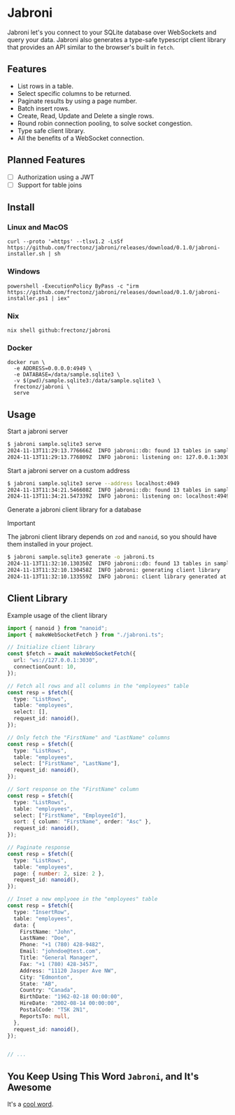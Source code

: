 # Jabroni

Jabroni let's you connect to your SQLite database over WebSockets and query your data. Jabroni also generates a type-safe typescript client library that provides an API similar to the browser's built in `fetch`.

## Features

- List rows in a table.
- Select specific columns to be returned.
- Paginate results by using a page number.
- Batch insert rows.
- Create, Read, Update and Delete a single rows.
- Round robin connection pooling, to solve socket congestion.
- Type safe client library.
- All the benefits of a WebSocket connection.

## Planned Features

- [ ] Authorization using a JWT
- [ ] Support for table joins

## Install

### Linux and MacOS

```
curl --proto '=https' --tlsv1.2 -LsSf https://github.com/frectonz/jabroni/releases/download/0.1.0/jabroni-installer.sh | sh
```

### Windows

```
powershell -ExecutionPolicy ByPass -c "irm https://github.com/frectonz/jabroni/releases/download/0.1.0/jabroni-installer.ps1 | iex"
```

### Nix

```
nix shell github:frectonz/jabroni
```

### Docker

```
docker run \
  -e ADDRESS=0.0.0.0:4949 \
  -e DATABASE=/data/sample.sqlite3 \
  -v $(pwd)/sample.sqlite3:/data/sample.sqlite3 \
  frectonz/jabroni \
  serve
```

## Usage

Start a jabroni server

```bash
$ jabroni sample.sqlite3 serve
2024-11-13T11:29:13.776666Z  INFO jabroni::db: found 13 tables in sample.sqlite3
2024-11-13T11:29:13.776809Z  INFO jabroni: listening on: 127.0.0.1:3030
```

Start a jabroni server on a custom address

```bash
$ jabroni sample.sqlite3 serve --address localhost:4949
2024-11-13T11:34:21.546608Z  INFO jabroni::db: found 13 tables in sample.sqlite3
2024-11-13T11:34:21.547339Z  INFO jabroni: listening on: localhost:4949
```

Generate a jabroni client library for a database

> [!IMPORTANT]
> The jabroni client library depends on `zod` and `nanoid`, so you should have them installed in your project.

```bash
$ jabroni sample.sqlite3 generate -o jabroni.ts
2024-11-13T11:32:10.130350Z  INFO jabroni::db: found 13 tables in sample.sqlite3
2024-11-13T11:32:10.130458Z  INFO jabroni: generating client library
2024-11-13T11:32:10.133559Z  INFO jabroni: client library generated at jabroni.ts
```

## Client Library

Example usage of the client library

```ts
import { nanoid } from "nanoid";
import { makeWebSocketFetch } from "./jabroni.ts";

// Initialize client library
const $fetch = await makeWebSocketFetch({
  url: "ws://127.0.0.1:3030",
  connectionCount: 10,
});

// Fetch all rows and all columns in the "employees" table
const resp = $fetch({
  type: "ListRows",
  table: "employees",
  select: [],
  request_id: nanoid(),
});

// Only fetch the "FirstName" and "LastName" columns
const resp = $fetch({
  type: "ListRows",
  table: "employees",
  select: ["FirstName", "LastName"],
  request_id: nanoid(),
});

// Sort response on the "FirstName" column
const resp = $fetch({
  type: "ListRows",
  table: "employees",
  select: ["FirstName", "EmployeeId"],
  sort: { column: "FirstName", order: "Asc" },
  request_id: nanoid(),
});

// Paginate response
const resp = $fetch({
  type: "ListRows",
  table: "employees",
  page: { number: 2, size: 2 },
  request_id: nanoid(),
});

// Inset a new emplyoee in the "employees" table
const resp = $fetch({
  type: "InsertRow",
  table: "employees",
  data: {
    FirstName: "John",
    LastName: "Doe",
    Phone: "+1 (780) 428-9482",
    Email: "johndoe@test.com",
    Title: "General Manager",
    Fax: "+1 (780) 428-3457",
    Address: "11120 Jasper Ave NW",
    City: "Edmonton",
    State: "AB",
    Country: "Canada",
    BirthDate: "1962-02-18 00:00:00",
    HireDate: "2002-08-14 00:00:00",
    PostalCode: "T5K 2N1",
    ReportsTo: null,
  },
  request_id: nanoid(),
});


// ...
```

## You Keep Using This Word `Jabroni`, and It's Awesome

It's a [cool word](https://www.youtube.com/watch?v=eCV9254WaLQ).
